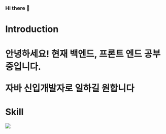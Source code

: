 ### Hi there 👋

<h1>Introduction<h1>
 안녕하세요! 현재 백엔드, 프론트 엔드 공부중입니다.<p>
 자바 신입개발자로 일하길 원합니다
 
 <h1>Skill</h1>
<img src="https://img.shields.io/badge/Spring-#6DB33F?style=flat&logo=Spring&logoColor=white"/>
  
